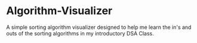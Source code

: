 # Algorithm-Visualizer
 A simple sorting algorithm visualizer designed to help me learn the in's and outs of the sorting algorithms in my introductory DSA Class. 
